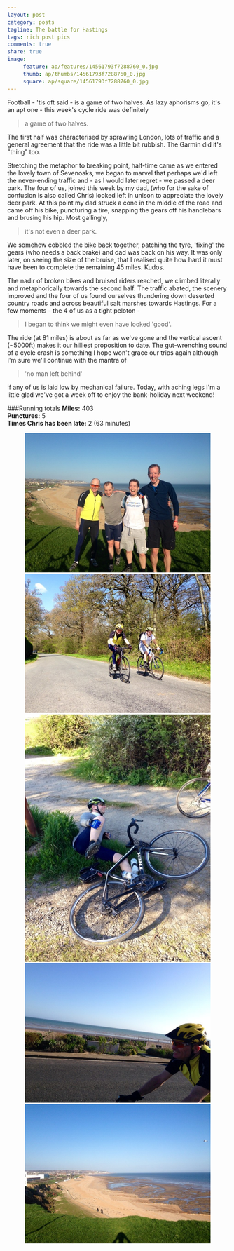 ```yaml
---
layout: post
category: posts
tagline: The battle for Hastings
tags: rich post pics
comments: true
share: true
image: 
     feature: ap/features/14561793f7288760_0.jpg
     thumb: ap/thumbs/14561793f7288760_0.jpg
     square: ap/square/14561793f7288760_0.jpg
---
```

Football - 'tis oft said - is a game of two halves. As lazy aphorisms go, it's an apt one - this week's cycle ride was definitely

> a game of two halves.

The first half was characterised by sprawling London, lots of traffic and a general agreement that the ride was a little bit rubbish. The Garmin did it's "thing" too.

Stretching the metaphor to breaking point, half-time came as we entered the lovely town of Sevenoaks, we began to marvel that perhaps we'd left the never-ending traffic and - as I would later regret - we passed a deer park. The four of us, joined this week by my dad, (who for the sake of confusion is also called Chris) looked left in unison to appreciate the lovely deer park. At this point my dad struck a cone in the middle of the road and came off his bike, puncturing a tire, snapping the gears off his handlebars and brusing his hip. Most gallingly, 

> it's not even a deer park.

We somehow cobbled the bike back together, patching the tyre, 'fixing' the gears (who needs a back brake) and dad was back on his way. It was only later, on seeing the size of the bruise, that I realised quite how hard it must have been to complete the remaining 45 miles. Kudos.

The nadir of broken bikes and bruised riders reached, we climbed literally and metaphorically towards the second half. The traffic abated, the scenery improved and the four of us found ourselves thundering down deserted country roads and across beautiful salt marshes towards Hastings. For a few moments - the 4 of us as a tight peloton - 

> I began to think we might even have looked 'good'.

The ride (at 81 miles) is about as far as we've gone and the vertical ascent (~5000ft) makes it our hilliest proposition to date. The gut-wrenching sound of a cycle crash is something I hope won't grace our trips again although I'm sure we'll continue with the mantra of

> 'no man left behind'

if any of us is laid low by mechanical failure. Today, with aching legs I'm a little glad we've got a week off to enjoy the bank-holiday next weekend!

###Running totals
<i class="icon-road"></i>**Miles:** 403<br>
<i class="icon-wrench"></i>**Punctures:** 5<br>
<i class="icon-time"></i>**Times Chris has been late:** 2 (63 minutes)<br>



















<figure class="third">
<a href="/images/ap/standard/14561793f7288760_0.jpg">
<img src="/images/ap/standard/14561793f7288760_0.jpg">
</a><a href="/images/ap/standard/14561793f7288760_1.jpg">
<img src="/images/ap/standard/14561793f7288760_1.jpg">
</a><a href="/images/ap/standard/14561793f7288760_2.jpg">
<img src="/images/ap/standard/14561793f7288760_2.jpg">
</a><a href="/images/ap/standard/14561793f7288760_3.jpg">
<img src="/images/ap/standard/14561793f7288760_3.jpg">
</a><a href="/images/ap/standard/14561793f7288760_4.jpg">
<img src="/images/ap/standard/14561793f7288760_4.jpg">
</a></figure>
